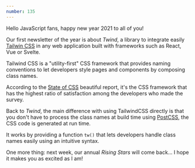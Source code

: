 ```yaml
---
number: 135
---
```


Hello JavaScript fans, happy new year 2021 to all of you!

Our first newsletter of the year is about _Twind_, a library to integrate easily [Tailwin CSS](https://tailwindcss.com/) in any web application built with frameworks such as React, Vue or Svelte.

Tailwind CSS is a "utility-first" CSS framework that provides naming conventions to let developers style pages and components by composing class names.

According to the [State of CSS](https://2020.stateofcss.com/en-US/report/) beautiful report, it's the CSS framework that has the highest ratio of satisfaction among the developers who made the survey.

Back to _Twind_, the main difference with using TailwindCSS directly is that you don't have to process the class names at build time using [PostCSS](https://postcss.org/), the CSS code is generated at run time.

It works by providing a function `tw()` that lets developers handle class names easily using an intuitive syntax.

One more thing: next week, our annual _Rising Stars_ will come back... I hope it makes you as excited as I am!

